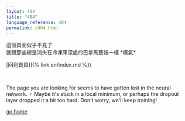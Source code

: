 ```yaml
---
layout: 404
title: "404"
language_reference: 404
permalink: /404.html
---
```


這個頁面似乎不見了  
就跟那些總是消失在冷凍庫深處的巴拿馬藝妓一樣 \*嘆氣\*

[回到首頁]({% link en/index.md %})

<br>

The page you are looking for seems to have gotten lost in the neural network. ‍♀️  Maybe it's stuck in a local minimum, or perhaps the dropout layer dropped it a bit too hard. Don't worry, we'll keep training!

[go home](index.md)
